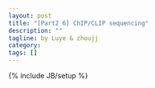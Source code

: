 ```yaml
---
layout: post
title: "[Part2 6] ChIP/CLIP sequencing"
description: ""
tagline: by Luye & zhoujj
category: 
tags: []
---
```

{% include JB/setup %}

<add homepage preview here>

<!--more-->
